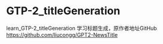 # GTP-2_titleGeneration
learn_GTP-2_titleGeneration
学习标题生成，原作者地址GitHub https://github.com/liucongg/GPT2-NewsTitle
